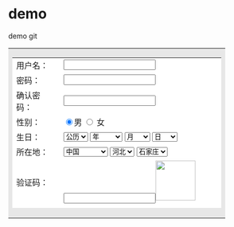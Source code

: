 # demo
demo git
<!DOCTYPE html>

<html lang="en" xmlns="http://www.w3.org/1999/xhtml">
<head>
    <meta http-equiv="Content-Type" content="text/html; charset=utf-8" />
    <title>综合实例</title>
</head>
<body>
    <form method="get"  action="http://10.7.1.98/taozhuo/form_data.php">
    <table width="395" border="0" cellspacing="0" cellpadding="0">
        <tr>
            <td bgcolor="#E7E7E7">
                <table width="453" height="302" border="0" cellpadding="5" cellspacing="1">
                    <tr>
                        <td width="79" bgcolor="#FFFFFF">用户名：</td>
                        <td width="309" bgcolor="#FFFFFF"><input type="text" name="name"/></td>
                        </tr>
                    <tr>
                        <td width="79" bgcolor="#FFFFFF">密码：</td>
                        <td width="309" bgcolor="#FFFFFF"><input type="password" name="password" /></td>
                    </tr>
                    <tr>
                        <td width="79" bgcolor="#FFFFFF">确认密码：</td>
                        <td width="309" bgcolor="#FFFFFF"><input type="password" name="oncemorepassword"/></td>
                    </tr>
                    <tr>
                        <td width="79" bgcolor="#FFFFFF">性别：</td>
                        <td width="309" bgcolor="#FFFFFF">
                            <input type="radio" name="sex" value="man" checked="checked" />男                              
                            <input type="radio" name="sex" value="woman" /> 女
                        </td>
                    </tr>
                    <tr>
                        <td width="79" bgcolor="#FFFFFF">生日：</td>
                        <td width="309" bgcolor="#FFFFFF">
                            <select name="nianli">
                              <option>公历</option>
                              <option>农历</option>
                            </select>
                            <select name="year">
                              <option>年</option>
                              <option>2016年</option>
                              <option>2015年</option>
                              <option>2014年</option>
                              <option>2013年</option>
                              <option>2012年</option>
                              <option>2011年</option>
                              <option>2010年</option>
                              <option>2009年</option>
                              <option>2008年</option>
                              <option>2007年</option>
                              <option>2006年</option>
                              <option>2005年</option>
                              <option>2004年</option>
                              <option>2003年</option>
                              <option>2002年</option>
                              <option>2001年</option>
                              <option>2000年</option>
                              <option>1999年</option>
                              <option>1998年</option>
                              <option>1997年</option>
                              <option>1996年</option>
                              <option>1995年</option>
                              <option>1994年</option>
                              <option>1993年</option>
                            </select>
                            <select name="month">
                              <option>月</option>
                              <option>1月</option>
                              <option>2月</option>
                              <option>3月</option>
                              <option>4月</option>
                              <option>5月</option>
                              <option>6月</option>
                              <option>7月</option>
                              <option>8月</option>
                              <option>9月</option>
                              <option>10月</option>
                              <option>11月</option>
                              <option>12月</option>
                            </select>
                            <select name="date">
                              <option>日</option>
                              <option>1日</option>
                              <option>2日</option>
                              <option>3日</option>
                              <option>4日</option>
                              <option>5日</option>
                              <option>6日</option>
                              <option>7日</option>
                              <option>8日</option>
                              <option>9日</option>
                              <option>10日</option>
                              <option>11日</option>
                              <option>12日</option>
                              <option>13日</option>
                              <option>14日</option>
                              <option>15日</option>
                              <option>16日</option>
                              <option>17日</option>
                              <option>18日</option>
                              <option>19日</option>
                              <option>20日</option>
                              <option>21日</option>
                              <option>22日</option>
                              <option>23日</option>
                              <option>24日</option>
                              <option>25日</option>
                              <option>26日</option>
                              <option>27日</option>
                              <option>28日</option>
                              <option>29日</option>
                              <option>30日</option>
                              <option>31日</option>
                            </select>
                        </td>
                    </tr>
                    <tr>
                        <td width="79" bgcolor="#FFFFFF">所在地：</td>
                        <td width="309" bgcolor="#FFFFFF">
                            <select name="guoji">
                              <option>中国</option>
                              <option>美国</option>
                              <option>英国</option>
                              <option>法国</option>
                              <option>日本</option>
                              <option>韩国</option>
                              <option>澳大利亚</option>
                              <option>印度尼西亚</option>
                            </select>
                            <select name="sheng">
                              <option>河北</option>
                              <option>河南</option>
                              <option>四川</option>
                              <option>陕西</option>
                              <option>山西</option>
                              <option>云南</option>
                              <option>海南</option>
                            </select>
                            <select name="shi">
                              <option>石家庄</option>
                              <option>保定</option>
                              <option>唐山</option>
                              <option>邢台</option>
                              <option>邯郸</option>
                              <option>廊坊</option>
                              <option>张家口</option>
                              <option>沧州</option>
                              <option>衡水</option>
                            </select>
                        </td>
                    </tr>
                    <tr>
                        <td width="79" bgcolor="#FFFFFF">验证码：</td>
                        <td width="309" bgcolor="#FFFFFF">
                            <input type="text" name="uername4" /><img src="images/yanzhengma.jpg" width="80px"/>
                        </td>
                    </tr>
                    <tr>
                        <td width="79" bgcolor="#FFFFFF">证件类型：</td>
                        <td width="309" bgcolor="#FFFFFF">
                            <select name="zhengjianleixing">
                              <option>身份证</option>
                              <option>学生证</option>
                              <option>军官证</option>
                            </select>
                        </td>
                    </tr>
                    <tr>
                        <td width="79" bgcolor="#FFFFFF">证件号：</td>
                        <td width="309" bgcolor="#FFFFFF"><input type="text" name="zhengjianhao" /></td>
                    </tr>
                    <tr>
                        <td width="79" bgcolor="#FFFFFF">爱好：</td>
                        <td width="309" bgcolor="#FFFFFF">
                            <input type="checkbox" name="favorite[]" value="music"/>
                            音乐
                            <input name="favorite[]" type="checkbox" checked="checked" value="read"/>
                            读书
                            <input name="favorite[]" type="checkbox" checked="checked" value="dance"/>
                            跳舞
                            <input name="favorite[]" type="checkbox" value="xiaqi"/>
                            下棋
                            <input name="favorite[]" type="checkbox" value="other"/>
                            其他  
                        </td>
                    </tr>
                    <tr>
                        <td width="79" bgcolor="#FFFFFF">说明：</td>
                        <td width="309" bgcolor="#FFFFFF"> 
                            <textarea name="des" cols="30" rows="5" id="uername5"></textarea>
                        </td>
                    </tr>
                    <tr>
                        <td width="79" bgcolor="#FFFFFF">上传头像</td>
                        <td width="309" bgcolor="#FFFFFF"><input type="file" name="pic" /></td>
                    </tr>
                    <tr>
                        <td colspan="2" bgcolor="#FFFFFF" align="center">
                            <input type="submit" name="button" value="提交" />
                            <input type="reset"  name="button2" value="重置" />
                            <input type="button" name="button3" value="按钮" />
                        </td>
                    </tr>
                </table>
                </td>
            </tr>
        </table>
        </form>
</body>
</html>
